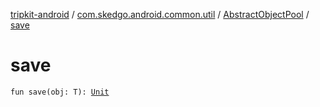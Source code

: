 [tripkit-android](../../index.md) / [com.skedgo.android.common.util](../index.md) / [AbstractObjectPool](index.md) / [save](./save.md)

# save

`fun save(obj: T): `[`Unit`](https://kotlinlang.org/api/latest/jvm/stdlib/kotlin/-unit/index.html)